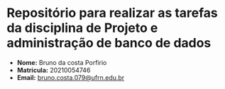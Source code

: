 # Repositório para realizar as tarefas da disciplina de Projeto e administração de banco de dados

- **Nome:** Bruno da costa Porfirio
- **Matricula:** 20210054746
- **Email:** bruno.costa.079@ufrn.edu.br
